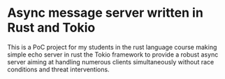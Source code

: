 # Async message server written in Rust and Tokio

This is a PoC project for my students in the rust language course making simple echo server in rust the Tokio framework to provide a robust async server aiming at handling numerous clients simultaneously without race conditions and threat interventions.


